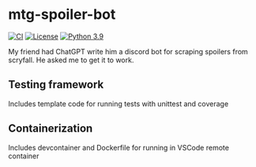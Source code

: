 # mtg-spoiler-bot
[![CI](https://github.com/bashgame/python-template/actions/workflows/ci-build.yml/badge.svg)](https://github.com/bashgame/python-template/actions/workflows/ci-build.yml)
[![License](https://img.shields.io/badge/License-Apache%202.0-blue.svg)](https://opensource.org/licenses/Apache-2.0)
[![Python 3.9](https://img.shields.io/badge/Python-3.9-green.svg)](https://shields.io/)

My friend had ChatGPT write him a discord bot for scraping spoilers from scryfall. He asked me to get it to work.

## Testing framework
Includes template code for running tests with unittest and coverage

## Containerization
Includes devcontainer and Dockerfile for running in VSCode remote container
